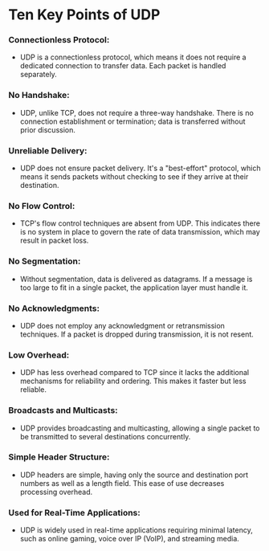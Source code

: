# Ten Key Points of UDP

### Connectionless Protocol:
* UDP is a connectionless protocol, which means it does not require a dedicated connection to transfer data. Each packet is handled separately.

### No Handshake:

* UDP, unlike TCP, does not require a three-way handshake. There is no connection establishment or termination; data is transferred without prior discussion.

### Unreliable Delivery:
* UDP does not ensure packet delivery. It's a "best-effort" protocol, which means it sends packets without checking to see if they arrive at their destination.

### No Flow Control:
* TCP's flow control techniques are absent from UDP. This indicates there is no system in place to govern the rate of data transmission, which may result in packet loss.

### No Segmentation:
* Without segmentation, data is delivered as datagrams. If a message is too large to fit in a single packet, the application layer must handle it.

### No Acknowledgments:
* UDP does not employ any acknowledgment or retransmission techniques. If a packet is dropped during transmission, it is not resent.

### Low Overhead:
* UDP has less overhead compared to TCP since it lacks the additional mechanisms for reliability and ordering. This makes it faster but less reliable.

### Broadcasts and Multicasts:
* UDP provides broadcasting and multicasting, allowing a single packet to be transmitted to several destinations concurrently.

### Simple Header Structure:
* UDP headers are simple, having only the source and destination port numbers as well as a length field. This ease of use decreases processing overhead.

### Used for Real-Time Applications:
* UDP is widely used in real-time applications requiring minimal latency, such as online gaming, voice over IP (VoIP), and streaming media.


